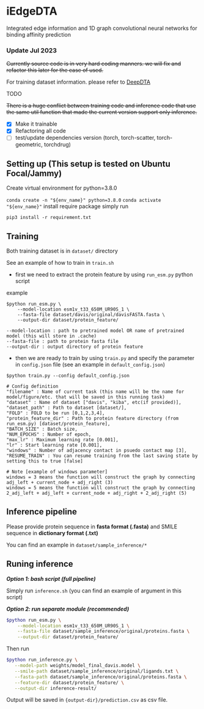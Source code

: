 # iEdgeDTA
Integrated edge information and 1D graph convolutional neural networks for binding affinity prediction

### Update Jul 2023

~~Currently source code is in very hard coding manners. we will fix and refactor this later for the ease of used.~~

For training dataset information. please refer to [DeepDTA](https://github.com/hkmztrk/DeepDTA/blob/master/data/README.md)

TODO

~~There is a huge conflict between training code and inference code that use the same util function that made the current version support only inference.~~

- [x] Make it trainable
- [x] Refactoring all code
- [ ] test/update dependencies version (torch, torch-scatter, torch-geometric, torchdrug)

## Setting up (This setup is tested on Ubuntu Focal/Jammy)

Create virtual environment for python=3.8.0

`conda create -n "${env_name}" python=3.8.0`
`conda activate "${env_name}"`
install require package simply run

`pip3 install -r requirement.txt`

## Training

Both training dataset is in `dataset/` directory

See an example of how to train in `train.sh`

- first we need to extract the protein feature by using `run_esm.py` python script

example

```
$python run_esm.py \
    --model-location esm1v_t33_650M_UR90S_1 \
    --fasta-file dataset/davis/original/davisFASTA.fasta \
    --output-dir dataset/protein_feature/
```

```
--model-location : path to pretrained model OR name of pretrained model (this will store in .cache)
--fasta-file : path to protein fasta file
--output-dir : output directory of protein feature
```

- then we are ready to train by using `train.py` and specify the parameter in `config.json` file (see an example in `default_config.json`)

```
$python train.py --config default_config.json
```

```
# Config definition
"filename" : Name of current task (this name will be the name for model/figure/etc. that will be saved in this running task)
"dataset" : Name of dataset ["davis", "kiba", etc(if provided)],
"dataset_path" : Path to dataset [dataset/],
"FOLD" : FOLD to be run [0,1,2,3,4],
"protein_feature_dir" : Path to protein feature directory (from run_esm.py) [dataset/protein_feature],
"BATCH_SIZE" : Batch size,
"NUM_EPOCHS" : Number of epoch,
"max_lr" : Maximum learning rate [0.001],
"lr" : Start learning rate [0.001],
"windows" : Number of adjacency contact in psuedo contact map [3],
"RESUME_TRAIN" : You can resume training from the last saving state by setting this to true [false]

# Note [example of windows parameter]
windows = 3 means the function will construct the graph by connecting adj_left + current_node + adj_right (3)
windows = 5 means the function will construct the graph by connecting 2_adj_left + adj_left + current_node + adj_right + 2_adj_right (5)
```

## Inference pipeline

Please provide protein sequence in **fasta format (.fasta)** and SMILE sequence in **dictionary format (.txt)**

You can find an example in `dataset/sample_inference/*`

## Runing inference

***Option 1: bash script (full pipeline)***

Simply run `inference.sh` (you can find an example of argument in this script)

***Option 2: run separate module (recommended)***

```bash
$python run_esm.py \
    --model-location esm1v_t33_650M_UR90S_1 \
    --fasta-file dataset/sample_inference/original/proteins.fasta \
    --output-dir dataset/protein_feature/
```
Then run
```bash
$python run_inference.py \
   --model-path weights/model_final_davis.model \
   --smile-path dataset/sample_inference/original/ligands.txt \
   --fasta-path dataset/sample_inference/original/proteins.fasta \
   --feature-dir dataset/protein_feature/ \
   --output-dir inference-result/ 
```

Output will be saved in `{output-dir}/prediction.csv` as csv file.
